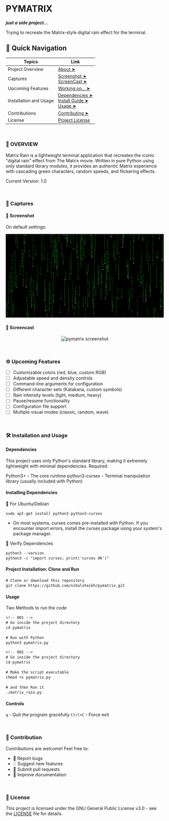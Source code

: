 # PYMATRIX

_**just a side project...**_

Trying to recreate the Matrix-style digital rain effect for the terminal.

## 🚀 Quick Navigation

| Topics                 | Link                                                                                                    |
| ---------------------- | ------------------------------------------------------------------------------------------------------- |
| Project Overview       | [About ➤](#overview)                                                                                    |
| Captures               | [Screenshot ➤](#-screenshot) <br> [ScreenCast ➤](#-screencast)                                          |
| Upcoming Features      | [Working on... ➤](#upcoming-features)                                                                   |
| Installation and Usage | [Dependencies ➤](#dependencies) <br> [Install Guide ➤](#installing-dependencies) <br> [Usage ➤](#usage) |
| Contributions          | [Contributing ➤](#contribution)                                                                         |
| License                | [Project License](#license)                                                                             |

<br>

### 📖 OVERVIEW

Matrix Rain is a lightweight terminal application that recreates the iconic "digital rain" effect from The Matrix movie. Written in pure Python using only standard library modules, it provides an authentic Matrix experience with cascading green characters, random speeds, and flickering effects.

Current Version: 1.0

<br>

### 📸 Captures

#### 🔸 Screenshot

On default settings:

<p align="center">
	<img src="./captures/screenshot.png" alt="pymatrix screenshot">
</p>

#### 🔸 Screencast

<p align="center">
	<img src="./captures/screencast.gif" alt="pymatrix screenshot">
</p>

<br>

### ⚙️ Upcoming Features

- [ ] Customizable colors (red, blue, custom RGB)
- [ ] Adjustable speed and density controls
- [ ] Command-line arguments for configuration
- [ ] Different character sets (Katakana, custom symbols)
- [ ] Rain intensity levels (light, medium, heavy)
- [ ] Pause/resume functionality
- [ ] Configuration file support
- [ ] Multiple visual modes (classic, random, wave)

<br>

### 🛠️ Installation and Usage

#### Dependencies

This project uses only Python's standard library, making it extremely lightweight with minimal dependencies.
Required

Python3+ - The core runtime
python3-curses - Terminal manipulation library (usually included with Python)

#### Installing Dependencies

🔸 For Ubuntu/Debian

```
sudo apt-get install python3 python3-curses
```

- On most systems, curses comes pre-installed with Python. If you encounter import errors, install the curses package using your system's package manager.

🔸 Verify Dependencies

```
python3 --version
python3 -c "import curses; print('curses OK')"
```

#### Project Installation: Clone and Run

```
# Clone or download this repository
git clone https://github.com/nihalsheikh/pymatrix.git
```

#### Usage

Two Methods to run the code

```
<!-- 001 -->
# Go inside the project directory
cd pymatrix

# Run with Python
python3 pymatrix.py
```

```
<!-- 002 -->
# Go inside the project directory
cd pymatrix

# Make the script executable
chmod +x pymatrix.py

# and then Run it
./matrix_rain.py
```

#### Controls

`q` - Quit the program gracefully
`Ctrl+C` - Force exit

<br>

### 🙌 Contribution

Contributions are welcome! Feel free to:

- 🐞 Report bugs
- 💡 Suggest new features
- 📝 Submit pull requests
- 📝 Improve documentation

<br>

### 📜 License

This project is licensed under the GNU General Public License v3.0 - see the [LICENSE](LICENSE) file for details.
